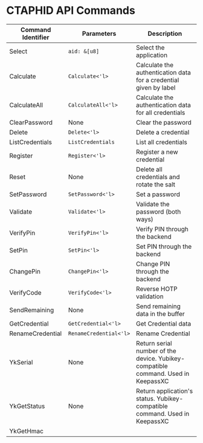 # CTAPHID API Commands

| Command Identifier | Parameters | Description |
| --- | --- | --- |
| Select | `aid: &[u8]` | Select the application |
| Calculate | `Calculate<'l>` | Calculate the authentication data for a credential given by label |
| CalculateAll | `CalculateAll<'l>` | Calculate the authentication data for all credentials |
| ClearPassword | None | Clear the password |
| Delete | `Delete<'l>` | Delete a credential |
| ListCredentials | `ListCredentials` | List all credentials |
| Register | `Register<'l>` | Register a new credential |
| Reset | None | Delete all credentials and rotate the salt |
| SetPassword | `SetPassword<'l>` | Set a password |
| Validate | `Validate<'l>` | Validate the password (both ways) |
| VerifyPin | `VerifyPin<'l>` | Verify PIN through the backend |
| SetPin | `SetPin<'l>` | Set PIN through the backend |
| ChangePin | `ChangePin<'l>` | Change PIN through the backend |
| VerifyCode | `VerifyCode<'l>` | Reverse HOTP validation |
| SendRemaining | None | Send remaining data in the buffer |
| GetCredential | `GetCredential<'l>` | Get Credential data |
| RenameCredential | `RenameCredential<'l>` | Rename Credential |
| YkSerial | None | Return serial number of the device. Yubikey-compatible command. Used in KeepassXC |
| YkGetStatus | None | Return application's status. Yubikey-compatible command. Used in KeepassXC |
| YkGetHmac

